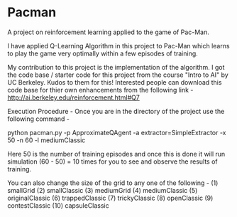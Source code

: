 # Pacman

A project on reinforcement learning applied to the game of Pac-Man.

I have applied Q-Learning Algorithm in this project to Pac-Man which learns to play the game very optimally 
within a few episodes of training.

My contribution to this project is the implementation of the algorithm. 
I got the code base / starter code for this project from the course "Intro to AI" by UC Berkeley. Kudos to them for this!
Interested people can download this code base for thier own enhancements from the following link - 
http://ai.berkeley.edu/reinforcement.html#Q7

Execution Procedure - 
Once you are in the directory of the project use the following command - 

python pacman.py -p ApproximateQAgent -a extractor=SimpleExtractor -x 50 -n 60 -l mediumClassic 

Here 50 is the number of training episodes and once this is done it will run simulation (60 - 50) = 10 times for you to see 
and observe the results of training.

You can also change the size of the grid to any one of the following - 
(1) smallGrid
(2) smallClassic
(3) mediumGrid
(4) mediumClassic
(5) originalClassic
(6) trappedClassic
(7) trickyClassic
(8) openClassic
(9) contestClassic
(10) capsuleClassic
